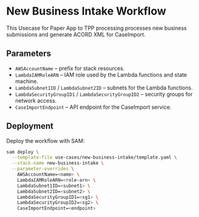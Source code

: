 # New Business Intake Workflow

This Usecase for Paper App to TPP processing processes new business submissions and generate ACORD XML for CaseImport.

## Parameters

- `AWSAccountName` – prefix for stack resources.
- `LambdaIAMRoleARN` – IAM role used by the Lambda functions and state machine.
- `LambdaSubnet1ID` / `LambdaSubnet2ID` – subnets for the Lambda functions.
- `LambdaSecurityGroupID1` / `LambdaSecurityGroupID2` – security groups for network access.
- `CaseImportEndpoint` – API endpoint for the CaseImport service.

## Deployment

Deploy the workflow with SAM:

```bash
sam deploy \
  --template-file use-cases/new-business-intake/template.yaml \
  --stack-name new-business-intake \
  --parameter-overrides \
    AWSAccountName=<name> \
    LambdaIAMRoleARN=<role-arn> \
    LambdaSubnet1ID=<subnet1> \
    LambdaSubnet2ID=<subnet2> \
    LambdaSecurityGroupID1=<sg1> \
    LambdaSecurityGroupID2=<sg2> \
    CaseImportEndpoint=<endpoint>
```
